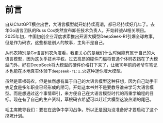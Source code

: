 # 前言

自从ChatGPT横空出世，大语言模型就开始持续高潮，都已经持续好几年了。去年Go语言团队的Russ Cox突然宣布卸任技术负责人，开始转战AI相关项目。2025年初，中国初创企业深度求索推出开源大模型DeepSeek-R1引爆全球故事。但是作为码农，这些都是别人的故事，主角不是自己。

从码农特别是Go语言码农角度看，我更关心的是我们什么时候能有属于自己的大语言模型，因为这关乎技术平权。过去高昂的硬件门槛将普通个体码农挡在了大模型门外，好在DeepSeek将大模型的硬件价格打下来了，让我10年前的老爷车笔记本也能在本地真实体验下`deepseek-r1:1.5b`这种迷你版大模型。

虽然是草根码农，但是依然想有属于自己的大语言模型这种狂想，因为自己动手丰衣足食是多年职业已经形成的陋习。开始这本书并不是要教导谁来学习大语言模型。而是想通过这个事情牵引，来方便自己在大语言模型时代的再重学编程的目标。现在有了自己的生产资料，草根码农希望可以赶赶大模型这波热潮的尾巴。

毛主席教导我们：要在在战争中学习战争。所以正是因为没准备好才要启动了这个挖坑计划。

